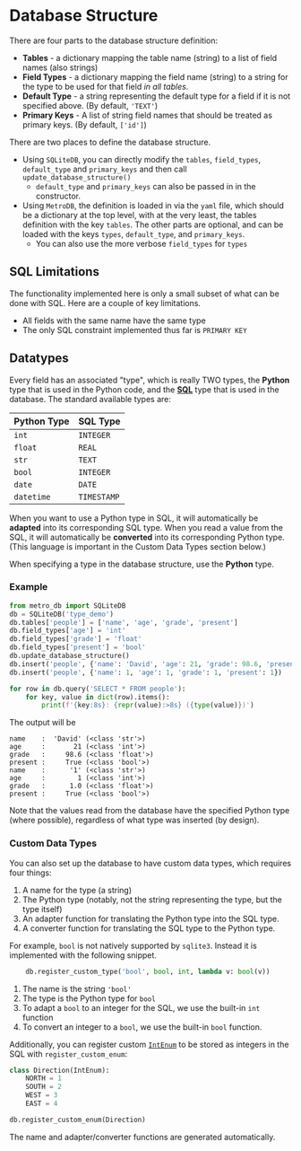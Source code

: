 # Database Structure

There are four parts to the database structure definition:

 * **Tables** - a dictionary mapping the table name (string) to a list of field names (also strings)
 * **Field Types** - a dictionary mapping the field name (string) to a string for the type to be used for that field *in all tables*.
 * **Default Type** - a string representing the default type for a field if it is not specified above. (By default, `'TEXT'`)
 * **Primary Keys** - A list of string field names that should be treated as primary keys. (By default, `['id']`)

There are two places to define the database structure.
 * Using `SQLiteDB`, you can directly modify the `tables`, `field_types`, `default_type` and `primary_keys` and then call `update_database_structure()`
   * `default_type` and `primary_keys` can also be passed in in the constructor.
 * Using `MetroDB`, the definition is loaded in via the `yaml` file, which should be a dictionary at the top level, with at the very least, the tables definition with the key `tables`. The other parts are optional, and can be loaded with the keys `types`, `default_type`, and `primary_keys`.
   * You can also use the more verbose `field_types` for `types`

## SQL Limitations
The functionality implemented here is only a small subset of what can be done with SQL. Here are a couple of key limitations.
 * All fields with the same name have the same type
 * The only SQL constraint implemented thus far is `PRIMARY KEY`

## Datatypes
Every field has an associated "type", which is really TWO types, the **Python** type that is used in the Python code, and the [**SQL**](https://www.sqlite.org/datatype3.html) type that is used in the database. The standard available types are:

| Python Type | SQL Type    |
|-------------|-------------|
| `int`       | `INTEGER`   |
| `float`     | `REAL`      |
| `str`       | `TEXT`      |
| `bool`      | `INTEGER`   |
| `date`      | `DATE`      |
| `datetime`  | `TIMESTAMP` |

When you want to use a Python type in SQL, it will automatically be **adapted** into its corresponding SQL type.
When you read a value from the SQL, it will automatically be **converted** into its corresponding Python type.
(This language is important in the Custom Data Types section below.)

When specifying a type in the database structure, use the **Python** type.

### Example
```python
from metro_db import SQLiteDB
db = SQLiteDB('type_demo')
db.tables['people'] = ['name', 'age', 'grade', 'present']
db.field_types['age'] = 'int'
db.field_types['grade'] = 'float'
db.field_types['present'] = 'bool'
db.update_database_structure()
db.insert('people', {'name': 'David', 'age': 21, 'grade': 98.6, 'present': True})
db.insert('people', {'name': 1, 'age': 1, 'grade': 1, 'present': 1})

for row in db.query('SELECT * FROM people'):
    for key, value in dict(row).items():
        print(f'{key:8s}: {repr(value):>8s} ({type(value)})')
```

The output will be
```
name    :  'David' (<class 'str'>)
age     :       21 (<class 'int'>)
grade   :     98.6 (<class 'float'>)
present :     True (<class 'bool'>)
name    :      '1' (<class 'str'>)
age     :        1 (<class 'int'>)
grade   :      1.0 (<class 'float'>)
present :     True (<class 'bool'>)
```

Note that the values read from the database have the specified Python type (where possible), regardless of what type was inserted (by design).


### Custom Data Types
You can also set up the database to have custom data types, which requires four things:
 1. A name for the type (a string)
 1. The Python type (notably, not the string representing the type, but the type itself)
 1. An adapter function for translating the Python type into the SQL type.
 1. A converter function for translating the SQL type to the Python type.

For example, `bool` is not natively supported by `sqlite3`. Instead it is implemented with the following snippet.

```python
    db.register_custom_type('bool', bool, int, lambda v: bool(v))
```
 1. The name is the string `'bool'`
 1. The type is the Python type for `bool`
 1. To adapt a `bool` to an integer for the SQL, we use the built-in `int` function
 1. To convert an integer to a `bool`, we use the built-in `bool` function.

Additionally, you can register custom [`IntEnum`](https://docs.python.org/3/library/enum.html#enum.IntEnum) to be stored as integers in the SQL with `register_custom_enum`:

```python
class Direction(IntEnum):
    NORTH = 1
    SOUTH = 2
    WEST = 3
    EAST = 4

db.register_custom_enum(Direction)
```

The name and adapter/converter functions are generated automatically.
